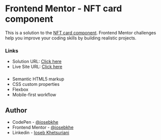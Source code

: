 # Frontend Mentor - NFT card component

This is a solution to the [NFT card component](https://www.frontendmentor.io/challenges/nft-preview-card-component-SbdUL_w0U). Frontend Mentor challenges help you improve your coding skills by building realistic projects.

### Links

- Solution URL: [Click here](https://www.frontendmentor.io/solutions/nft-card-component-Y-tJkSCAz8)
- Live Site URL: [Click here](https://nftcard-iosebkhe.netlify.app/)

###

- Semantic HTML5 markup
- CSS custom properties
- Flexbox
- Mobile-first workflow

## Author

- CodePen - [@iosebkhe](https://codepen.io/iosebkhe)
- Frontend Mentor - [@iosebkhe](https://www.frontendmentor.io/profile/yourusername)
- Linkedin - [Ioseb Khetsuriani](https://www.linkedin.com/in/ioseb-khetsuriani-1831801b5/)
